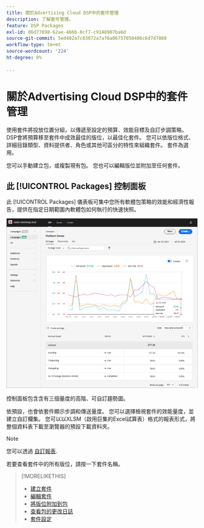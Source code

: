 ```yaml
---
title: 關於Advertising Cloud DSP中的套件管理
description: 了解套件管理。
feature: DSP Packages
exl-id: 06d77698-62ae-466b-8cf7-c9148907ba6d
source-git-commit: 5ed402a7c83072a7af6a06757050486c6d7d7080
workflow-type: tm+mt
source-wordcount: '224'
ht-degree: 0%

---
```


# 關於Advertising Cloud DSP中的套件管理

使用套件將投放位置分組，以傳遞至設定的預算、效能目標及自訂步調策略。 DSP會將預算移至套件中成效最佳的版位，以最佳化套件。 您可以依版位格式、詳細目錄類型、資料提供者、角色或其他可區分的特性來組織套件。 套件為選用。

您可以手動建立包，或複製現有包。 您也可以編輯版位並附加至任何套件。

## 此 [!UICONTROL Packages] 控制面板

此 [!UICONTROL Packages] 儀表板可集中您所有軟體包策略的效能和經濟性報告，提供在指定日期範圍內軟體包如何執行的快速快照。

![套件控制面板](/help/dsp/assets/package-dashboard.png)

控制面板包含含有三個量度的高階、可自訂趨勢圖。

依預設，也會依套件顯示步調和傳送量度。 您可以選擇檢視套件的效能量度，並建立自訂欄集。 您可以以XLSM（啟用巨集的Excel試算表）格式的報表形式，將整個資料表下載至瀏覽器的預設下載資料夾。

>[!NOTE]
>
>您可以透過 [自訂報表](/help/dsp/reports/report-about.md).

若要查看套件中的所有版位，請按一下套件名稱。

>[!MORELIKETHIS]
>
>* [建立套件](package-create.md)
>* [編輯套件](package-edit.md)
>* [將版位附加到包](package-attach-placement.md)
>* [查看包的更改日誌](package-change-log.md)
>* [套件設定](package-settings.md)

